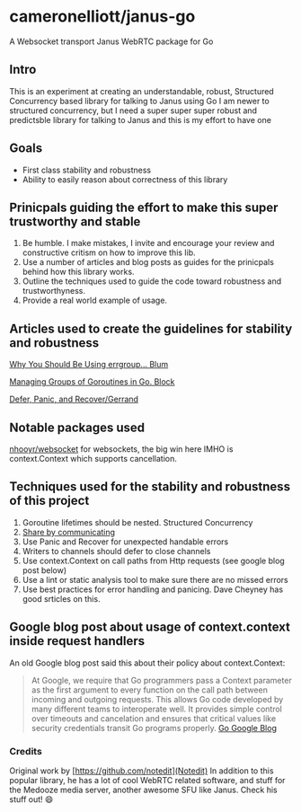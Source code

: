 # cameronelliott/janus-go

A Websocket transport Janus WebRTC package for Go

## Intro

This is an experiment at creating an understandable, robust, Structured Concurrency based library for talking to Janus using Go
I am newer to structured concurrency, but I need a super super super robust and predictsble library for talking to Janus and this is my effort to have one

## Goals

- First class stability and robustness
- Ability to easily reason about correctness of this library
 
## Prinicpals guiding the effort to make this super trustworthy and stable


1. Be humble. I make mistakes, I invite and encourage your review and constructive critism on how to improve this lib.
1. Use a number of articles and blog posts as guides for the prinicpals behind how this library works.
1. Outline the techniques used to guide the code toward robustness and trustworthyness.
1. Provide a real world example of usage.


## Articles used to create the guidelines for stability and robustness

[Why You Should Be Using errgroup... Blum](https://bionic.fullstory.com/why-you-should-be-using-errgroup-withcontext-in-golang-server-handlers/)
    
[Managing Groups of Goroutines in Go. Block](https://medium.com/swlh/managing-groups-of-gorutines-in-go-ee7523e3eaca)

[Defer, Panic, and Recover/Gerrand](https://blog.golang.org/defer-panic-and-recover)


## Notable packages used 

[nhooyr/websocket](https://github.com/nhooyr/websocket) for websockets, the big win here IMHO is context.Context which supports cancellation.



## Techniques used for the stability and robustness of this project

1. Goroutine lifetimes should be nested. Structured Concurrency
1. [Share by communicating](https://golang.org/doc/effective_go.html#sharing)
1. Use Panic and Recover for unexpected handable errors
1. Writers to channels should defer to close channels
1. Use context.Context on call paths from Http requests (see google blog post below)
1. Use a lint or static analysis tool to make sure there are no missed errors
1. Use best practices for error handling and panicing. Dave Cheyney has good srticles on this.




## Google blog post about usage of context.context inside request handlers

An old Google blog post said this about their policy about context.Context:
> At Google, we require that Go programmers pass a Context parameter as the first argument to every function on the call path between incoming and outgoing requests. This allows Go code developed by many different teams to interoperate well. It provides simple control over timeouts and cancelation and ensures that critical values like security credentials transit Go programs properly.
[Go Google Blog](https://blog.golang.org/context)


### Credits 
Original work by [https://github.com/notedit](Notedit)
In addition to this popular library, he has a lot
of cool WebRTC related software, and stuff for the Medooze media server, another awesome
SFU like Janus. Check his stuff out! :smile:









